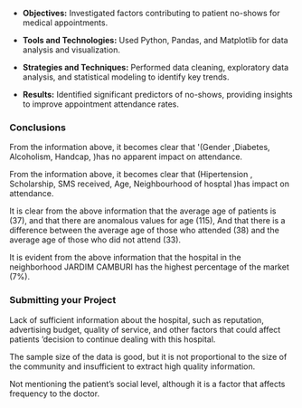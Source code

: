 
- **Objectives:** Investigated factors contributing to patient no-shows for medical appointments.

- **Tools and Technologies:** Used Python, Pandas, and Matplotlib for data analysis and visualization.

- **Strategies and Techniques:** Performed data cleaning, exploratory data analysis, and statistical modeling to identify key trends.

- **Results:** Identified significant predictors of no-shows, providing insights to improve appointment attendance rates.


### Conclusions
From the information above, it becomes clear that '(Gender ,Diabetes, Alcoholism, Handcap, )has no apparent impact on attendance.

From the information above, it becomes clear that (Hipertension , Scholarship, SMS received, Age, Neighbourhood of hosptal )has impact on attendance.

It is clear from the above information that the average age of patients is (37), and that there are anomalous values for age (115), And that there is a difference between the average age of those who attended (38) and the average age of those who did not attend (33).

It is evident from the above information that the hospital in the neighborhood JARDIM CAMBURI has the highest percentage of the market (7%).

### Submitting your Project
Lack of sufficient information about the hospital, such as reputation, advertising budget, quality of service, and other factors that could affect patients ’decision to continue dealing with this hospital.

The sample size of the data is good, but it is not proportional to the size of the community and insufficient to extract high quality information.

Not mentioning the patient’s social level, although it is a factor that affects frequency to the doctor.
